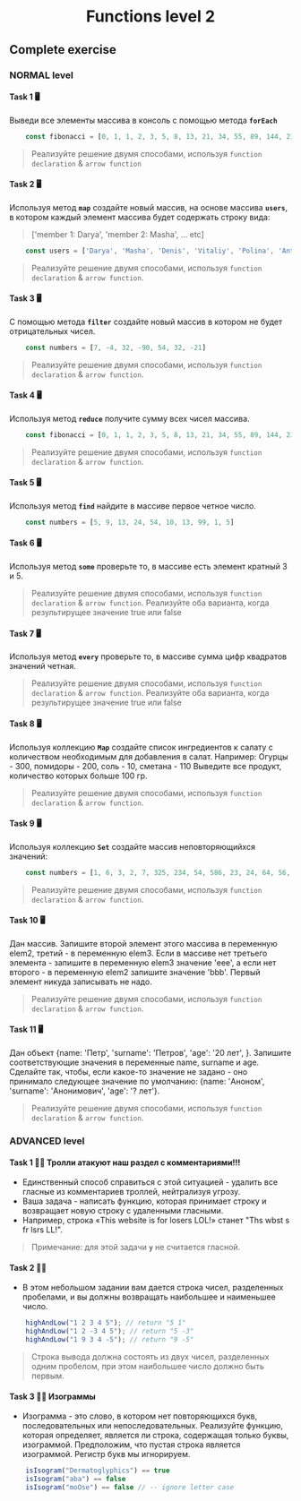 <h1 align="center">Functions level 2</h1>

## Complete exercise

### NORMAL level

#### Task 1 🖥

Выведи все элементы массива в консоль с помощью метода **`forEach`**

```javascript
    const fibonacci = [0, 1, 1, 2, 3, 5, 8, 13, 21, 34, 55, 89, 144, 233, 377, 610, 987]
```

> Реализуйте решение двумя способами, используя `function declaration` & `arrow function`

#### Task 2 🖥

Используя метод **`map`** создайте новый массив, на основе массива **`users`**, в котором каждый элемент массива будет содержать строку вида:

> ['member 1: Darya', 'member 2: Masha', ... etc]

```javascript
    const users = ['Darya', 'Masha', 'Denis', 'Vitaliy', 'Polina', 'Anton']
```

> Реализуйте решение двумя способами, используя `function declaration` & `arrow function`.

#### Task 3 🖥

С помощью метода **`filter`** создайте новый массив в котором не будет отрицательных чисел.

```javascript
    const numbers = [7, -4, 32, -90, 54, 32, -21]
```

> Реализуйте решение двумя способами, используя `function declaration` & `arrow function`.

#### Task 4 🖥

Используя метод **`reduce`** получите сумму всех чисел массива.

```javascript
    const fibonacci = [0, 1, 1, 2, 3, 5, 8, 13, 21, 34, 55, 89, 144, 233, 377, 610, 987]
```

> Реализуйте решение двумя способами, используя `function declaration` & `arrow function`.

#### Task 5 🖥

Используя метод **`find`** найдите в массиве первое четное число.

```javascript
    const numbers = [5, 9, 13, 24, 54, 10, 13, 99, 1, 5]
```

#### Task 6 🖥

Используя метод **`some`** проверьте то, в массиве есть элемент кратный 3 и 5.

> Реализуйте решение двумя способами, используя `function declaration` & `arrow function`. Реализуйте оба варианта, когда результирущее значение true или false

#### Task 7 🖥

Используя метод **`every`** проверьте то, в массиве сумма цифр квадратов значений четная.

> Реализуйте решение двумя способами, используя `function declaration` & `arrow function`. Реализуйте оба варианта, когда результирущее значение true или false

#### Task 8 🖥

Используя коллекцию **`Map`** создайте список ингредиентов к салату с количеством необходимым для добавления в салат.
Например: Огурцы - 300, помидоры - 200, соль - 10, сметана - 110
Выведите все продукт, количество которых больше 100 гр.

> Реализуйте решение двумя способами, используя `function declaration` & `arrow function`.

#### Task 9 🖥

Используя коллекцию **`Set`** создайте массив неповторяющийхся значений:
```javascript
    const numbers = [1, 6, 3, 2, 7, 325, 234, 54, 586, 23, 24, 64, 56, 3, 5, 7, 8, 1, 6, 8, 9, 4, 5, 61, 2, 4, 5, 6, 3, 5]
```

> Реализуйте решение двумя способами, используя `function declaration` & `arrow function`.


#### Task 10 🖥

Дан массив. Запишите второй элемент этого массива в переменную elem2, третий - в переменную elem3. Если в массиве нет третьего элемента - запишите в переменную elem3 значение 'eee', а если нет второго - в переменную elem2 запишите значение 'bbb'. Первый элемент никуда записывать не надо.

> Реализуйте решение двумя способами, используя `function declaration` & `arrow function`. 

#### Task 11 🖥

Дан объект {name: 'Петр', 'surname': 'Петров', 'age': '20 лет', }. Запишите соответствующие значения в переменные name, surname и age. Сделайте так, чтобы, если какое-то значение не задано - оно принимало следующее значение по умолчанию: {name: 'Аноном', 'surname': 'Анонимович', 'age': '? лет'}.

> Реализуйте решение двумя способами, используя `function declaration` & `arrow function`. 


### ADVANCED level

#### Task 1 👨‍🏫 Тролли атакуют наш раздел с комментариями!!!

+ Единственный способ справиться с этой ситуацией - удалить все гласные из комментариев троллей, нейтрализуя угрозу.
+ Ваша задача - написать функцию, которая принимает строку и возвращает новую строку с удаленными гласными.
+ Например, строка «This website is for losers LOL!» станет "Ths wbst s fr lsrs LL!".

> Примечание: для этой задачи **`y`** не считается гласной.

#### Task 2 👨‍🏫 

+ В этом небольшом задании вам дается строка чисел, разделенных пробелами, и вы должны возвращать наибольшее и наименьшее число.

```javascript
    highAndLow("1 2 3 4 5"); // return "5 1"
    highAndLow("1 2 -3 4 5"); // return "5 -3"
    highAndLow("1 9 3 4 -5"); // return "9 -5"
```

> Строка вывода должна состоять из двух чисел, разделенных одним пробелом, при этом наибольшее число должно быть первым.

#### Task 3 👨‍🏫 Изограммы

+ Изограмма - это слово, в котором нет повторяющихся букв, последовательных или непоследовательных. Реализуйте функцию, которая определяет, является ли строка, содержащая только буквы, изограммой. Предположим, что пустая строка является изограммой. Регистр букв мы игнорируем.

```javascript
    isIsogram("Dermatoglyphics") == true
    isIsogram("aba") == false
    isIsogram("moOse") == false // -- ignore letter case
```